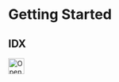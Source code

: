# Getting Started

## IDX
<a href="https://idx.google.com/import?url=https%3A%2F%2Fgithub.com%2FmcpeapsUnterstrichHD%2FmcpeapsUnterstrichHD">
  <picture>
    <source media="(prefers-color-scheme: dark)" srcset="https://cdn.idx.dev/btn/open_light_32.svg">
    <source media="(prefers-color-scheme: light)" srcset="https://cdn.idx.dev/btn/open_dark_32.svg">
    <img height="32" alt="Open in IDX" src="https://cdn.idx.dev/btn/open_purple_32.svg">
  </picture>
</a>